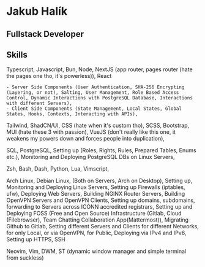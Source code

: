 # Jakub Halík
## Fullstack Developer

## Skills

Typescript, Javascript, Bun, Node, NextJS (app router, pages router (hate the pages one tho, it's powerless)), React

    - Server Side Components (User Authentication, SHA-256 Encrypting (Layering, or not), Salting, User Management, Role Based Access Control, Dynamic Interactions with PostgreSQL Database, Interactions with different Servers),
    - Client Side Components (State Management, Local States, Global States, Hooks, Contexts, Interacting with APIs),

Tailwind, ShadCN/UI, CSS (hate when it's custom tho), SCSS, Bootstrap, MUI (hate these 3 with passion), VueJS (don't really like this one, it weakens my powers down and forces people into duplication),

SQL, PostgreSQL, Setting up (Roles, Rights, Rules, Prepared Tables, Enums etc.), Monitoring and Deploying PostgreSQL DBs on Linux Servers,

Zsh, Bash, Dash, Python, Lua, Vimscript,

Arch Linux, Debian Linux, (Both on Servers, Arch on Desktop), Setting up, Monitoring and Deploying Linux Servers, Setting up Firewalls (iptables, ufw), Deploying Web Servers, Building NGINX Router Servers, Building OpenVPN Servers and OpenVPN Clients, Setting up domains, subdomains, forwarding to Servers across ICONN accredited registrars, Setting up and Deploying FOSS (Free and Open Source) Infrastructure (Gitlab, Cloud (Filebrowser), Team Chatting Collaboration App(Mattermost)), Migrating Github to Gitlab, Setting different Servers and Clients for different Networks, for only Local, or via OpenVPN, for Public, Deploying via IPv4 and IPv6, Setting up HTTPS, SSH

Neovim, Vim, DWM, ST (dynamic window manager and simple terminal from suckless)
